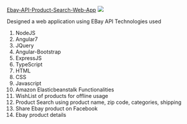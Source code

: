 [Ebay-API-Product-Search-Web-App](http://csci571homework8-env.crc386dumd.us-east-2.elasticbeanstalk.com)
![](giphy.gif)


Designed a web application using EBay API
Technologies used
 1. NodeJS
 2. Angular7
 3. JQuery
 4. Angular-Bootstrap
 5. ExpressJS
 6. TypeScript
 7. HTML
 8. CSS
 9. Javascript
 10. Amazon Elasticbeanstalk
Functionalities
  1. WishList of products for offline usage
  2. Product Search using product name, zip code, categories, shipping
  3. Share Ebay product on Facebook
  4. Ebay product details

